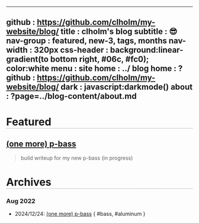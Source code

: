-----------------------------------------------------------------------------
github     : https://github.com/clholm/my-website/blog/
title      : clholm's blog 
subtitle   : 😎
nav-group  : featured, new-3, tags, months
nav-width  : 320px
css-header : background:linear-gradient(to bottom right, #06c, #fc0); color:white
menu       : 
   site home  : ../
   blog home  : ?
   github     : https://github.com/clholm/my-website/blog/
   dark       : javascript:darkmode()
   about      : ?page=../blog-content/about.md
-----------------------------------------------------------------------------
<style comment="additional style">
#header { {{css-header}}  }
#left-panel  { width:{{nav-width}} }
#right-panel { left: calc({{nav-width}} + 20px) }
h1 { border-bottom:1px dotted grey }
.nav-post a  { color: teal }
.nav-tag  a  { color: #06c }
.nav-month a { color: grey }
.post-date   { font-size:12px; font-weight:400; }
.post-title  { font-size:16px; color:#333 }
.post-tags   { left-margin:20px; padding:4px; font-size:10px; color:green; font-weight:400 }
</style>

<div id="md-post">

# Featured

## [(one more) p-bass](../blog-content/20241223-p-bass.md)
> build writeup for my new p-bass (in progress)

# Archives
   
### Aug 2022
                    
* 2024/12/24: [(one more) p-bass](../blog-content/20241223-p-bass.md) { #bass, #aluminum }

</div> 